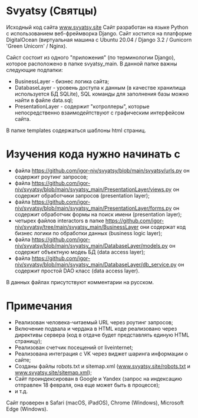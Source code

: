 # Svyatsy (Святцы)

Исходный код сайта www.svyatsy.site
Сайт разработан на языке Python с использованием веб-фреймворка Django.
Сайт хостится на платформе DigitalOcean (виртуальная машина с Ubuntu 20.04 / Django 3.2 / Gunicorn 'Green Unicorn' / Nginx).

Сайст состоит из одного "приложения" (по терминологии Django), которое расположено в папке svyatsy_main.
В данной папке важны следующие подпапки:
* BusinessLayer - бизнес логика сайта;
* DatabaseLayer - уровень доступа к данным (в качестве хранилища используется БД SQLite), SQL команды для заполнения базы можно найти в файле data.sql;
* PresentationLayer - содержит "котроллеры", которые непосредственно взаимодейтствуют с графическим интерфейсом сайта.

В папке templates содержаться шаблоны html страниц.

# Изучения кода нужно начинать с 
* файла https://github.com/igor-niv/svyatsy/blob/main/svyatsy/urls.py он содержит роутинг запросов;
* файла https://github.com/igor-niv/svyatsy/blob/main/svyatsy_main/PresentationLayer/views.py он содержит обработчики запросов (presentation layer);
* файла https://github.com/igor-niv/svyatsy/blob/main/svyatsy_main/PresentationLayer/forms.py он содержит обработчик формы на поиск имени (presentation layer);
* четырех файлов interactors в папке https://github.com/igor-niv/svyatsy/tree/main/svyatsy_main/BusinessLayer они содержат код бизнес логики по обработки данных (business logic layer);
* файла https://github.com/igor-niv/svyatsy/blob/main/svyatsy_main/DatabaseLayer/models.py он содержит объектную модеь БД  (data access layer);
* файла https://github.com/igor-niv/svyatsy/blob/main/svyatsy_main/DatabaseLayer/db_service.py он содержит простой DAO класс (data access layer).

В данных файлах присутствуют комментарии на русском.

# Примечания
* Реализован человека-читаемый URL через роутинг запросов;
* Включение подвала и чердака в HTML коде реализовано через директивы сервера (код в отдаче будет представлять единую HTML страницу);
* Реализован счетчик посещений от liveinternet;
* Реализована интеграция с VK через виджет шаринга информации о сайте;
* Созданы файлы robots.txt и sitemap.xml (www.svyatsy.site/robots.txt и www.svyatsy.site/sitemap.xml);
* Сайт проиндексирован в Google и Yandex (запрос на индексацию отправлен 18 февраля, она еще может быть в процессе);
* и т.д.

Сайт проверен в Safari (macOS, iPadOS), Chrome (Windows), Microsoft Edge (Windows).

